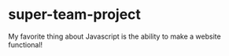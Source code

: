 # super-team-project
My favorite thing about Javascript is the ability to make a website functional!